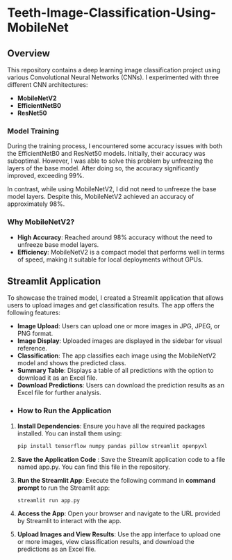 # Teeth-Image-Classification-Using-MobileNet

## Overview

This repository contains a deep learning image classification project using various Convolutional Neural Networks (CNNs). I experimented with three different CNN architectures:

- **MobileNetV2**
- **EfficientNetB0**
- **ResNet50**

### Model Training

During the training process, I encountered some accuracy issues with both the EfficientNetB0 and ResNet50 models. Initially, their accuracy was suboptimal. However, I was able to solve this problem by unfreezing the layers of the base model. After doing so, the accuracy significantly improved, exceeding 99%.

In contrast, while using MobileNetV2, I did not need to unfreeze the base model layers. Despite this, MobileNetV2 achieved an accuracy of approximately 98%. 

### Why MobileNetV2?

- **High Accuracy**: Reached around 98% accuracy without the need to unfreeze base model layers.
- **Efficiency**: MobileNetV2 is a compact model that performs well in terms of speed, making it suitable for local deployments without GPUs.

## Streamlit Application

To showcase the trained model, I created a Streamlit application that allows users to upload images and get classification results. The app offers the following features:

- **Image Upload**: Users can upload one or more images in JPG, JPEG, or PNG format.
- **Image Display**: Uploaded images are displayed in the sidebar for visual reference.
- **Classification**: The app classifies each image using the MobileNetV2 model and shows the predicted class.
- **Summary Table**: Displays a table of all predictions with the option to download it as an Excel file.
- **Download Predictions**: Users can download the prediction results as an Excel file for further analysis.
- ### How to Run the Application

1. **Install Dependencies**:
   Ensure you have all the required packages installed. You can install them using:
   ```bash
   pip install tensorflow numpy pandas pillow streamlit openpyxl
2. **Save the Application Code** : Save the Streamlit application code to a file named app.py. You can find this file in the repository.
3. **Run the Streamlit App**: Execute the following command in **command prompt** to run the Streamlit app:
   ```bash
   streamlit run app.py
4. **Access the App**: Open your browser and navigate to the URL provided by Streamlit to interact with the app.

5. **Upload Images and View Results**: Use the app interface to upload one or more images, view classification results, and download the predictions as an Excel file.
